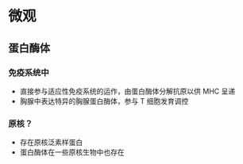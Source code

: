 # 微观
## 蛋白酶体
### 免疫系统中
- 直接参与适应性免疫系统的运作，由蛋白酶体分解抗原以供 MHC 呈递
- 胸腺中表达特异的胸腺蛋白酶体，参与 T 细胞发育调控
### 原核？
- 存在原核泛素样蛋白
- 蛋白酶体在一些原核生物中也存在
